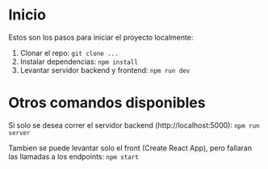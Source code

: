 
# Inicio

Estos son los pasos para iniciar el proyecto localmente:
1. Clonar el repo: `git clone ...`
2. Instalar dependencias: `npm install`
3. Levantar servidor backend y frontend: `npm run dev`

# Otros comandos disponibles
Si solo se desea correr el servidor backend (http://localhost:5000):
`npm run server`

Tambien se puede levantar solo el front (Create React App), pero fallaran las llamadas a los endpoints:
`npm start`
